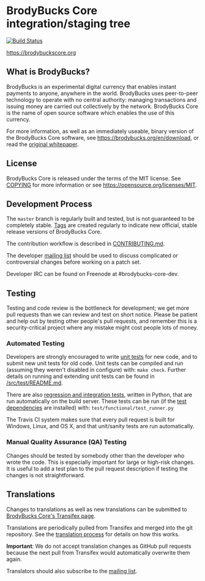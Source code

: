 BrodyBucks Core integration/staging tree
=====================================

[![Build Status](https://travis-ci.org/brodybucks/brodybucks.svg?branch=master)](https://travis-ci.org/brodybucks/brodybucks)

https://brodybuckscore.org

What is BrodyBucks?
----------------

BrodyBucks is an experimental digital currency that enables instant payments to
anyone, anywhere in the world. BrodyBucks uses peer-to-peer technology to operate
with no central authority: managing transactions and issuing money are carried
out collectively by the network. BrodyBucks Core is the name of open source
software which enables the use of this currency.

For more information, as well as an immediately useable, binary version of
the BrodyBucks Core software, see https://brodybucks.org/en/download, or read the
[original whitepaper](https://brodybuckscore.org/brodybucks.pdf).

License
-------

BrodyBucks Core is released under the terms of the MIT license. See [COPYING](COPYING) for more
information or see https://opensource.org/licenses/MIT.

Development Process
-------------------

The `master` branch is regularly built and tested, but is not guaranteed to be
completely stable. [Tags](https://github.com/brodybucks/brodybucks/tags) are created
regularly to indicate new official, stable release versions of BrodyBucks Core.

The contribution workflow is described in [CONTRIBUTING.md](CONTRIBUTING.md).

The developer [mailing list](https://lists.linuxfoundation.org/mailman/listinfo/brodybucks-dev)
should be used to discuss complicated or controversial changes before working
on a patch set.

Developer IRC can be found on Freenode at #brodybucks-core-dev.

Testing
-------

Testing and code review is the bottleneck for development; we get more pull
requests than we can review and test on short notice. Please be patient and help out by testing
other people's pull requests, and remember this is a security-critical project where any mistake might cost people
lots of money.

### Automated Testing

Developers are strongly encouraged to write [unit tests](src/test/README.md) for new code, and to
submit new unit tests for old code. Unit tests can be compiled and run
(assuming they weren't disabled in configure) with: `make check`. Further details on running
and extending unit tests can be found in [/src/test/README.md](/src/test/README.md).

There are also [regression and integration tests](/test), written
in Python, that are run automatically on the build server.
These tests can be run (if the [test dependencies](/test) are installed) with: `test/functional/test_runner.py`

The Travis CI system makes sure that every pull request is built for Windows, Linux, and OS X, and that unit/sanity tests are run automatically.

### Manual Quality Assurance (QA) Testing

Changes should be tested by somebody other than the developer who wrote the
code. This is especially important for large or high-risk changes. It is useful
to add a test plan to the pull request description if testing the changes is
not straightforward.

Translations
------------

Changes to translations as well as new translations can be submitted to
[BrodyBucks Core's Transifex page](https://www.transifex.com/projects/p/brodybucks/).

Translations are periodically pulled from Transifex and merged into the git repository. See the
[translation process](doc/translation_process.md) for details on how this works.

**Important**: We do not accept translation changes as GitHub pull requests because the next
pull from Transifex would automatically overwrite them again.

Translators should also subscribe to the [mailing list](https://groups.google.com/forum/#!forum/brodybucks-translators).
